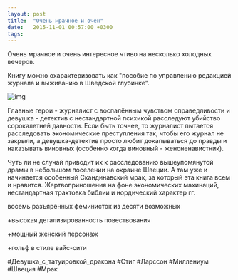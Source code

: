 ```yaml
---
layout: post
title:  "Очень мрачное и очен"
date:   2015-11-01 00:57:00 +0300
tags:   
---
```


Очень мрачное и очень интересное чтиво на несколько холодных вечеров.

Книгу можно охарактеризовать как "пособие по управлению редакцией журнала и выживанию в Шведской глубинке". 

![img](https://pp.userapi.com/c629203/v629203026/1999f/rlGCtQ2Wj8o.jpg)

<!--excerpt-->

Главные герои - журналист с воспалённым чувством справедливости и девушка - детектив с нестандартной психикой расследуют убийство сорокалетней давности. Если быть точнее, то журналист пытается расследовать экономические преступления так, чтобы его журнал не закрыли, а девушка-детектив просто любит докапываться до правды и наказывать виновных (особенно когда виновный - женоненавистник).

Чуть ли не случай приводит их к расследованию вышеупомянутой драмы в небольшом поселении на окраине Швеции. А там уже и начинается особенный Скандинавский мрак, за который эта книга всем и нравится. Жертвоприношения на фоне экономических махинаций, нестандартная трактовка библии и нордический характер гг.

восемь разъярённых феминисток из десяти возможных

+высокая детализированность повествования

+мощный женский персонаж

+гольф в стиле вайс-сити

#Девушка_с_татуировкой_дракона #Стиг #Ларссон #Миллениум #Швеция #Мрак
